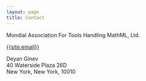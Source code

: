 ```yaml
---
layout: page
title: Contact
---
```


Mondial Association For Tools Handling MathML, Ltd.

[{{site.email}}](mailto:{{site.email}})

Deyan Ginev<br/>
40 Waterside Plaza 26D<br/>
New York, New York, 10010
